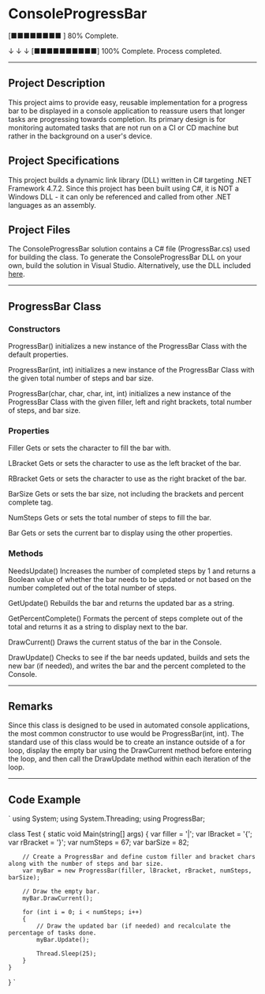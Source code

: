 # ConsoleProgressBar

[■■■■■■■■  ] 80% Complete.

&darr; &darr; &darr;
[■■■■■■■■■■] 100% Complete.
Process completed.

---


## Project Description

This project aims to provide easy, reusable implementation for a progress bar to be displayed in a console application to reassure users that longer tasks are progressing towards completion.
Its primary design is for monitoring automated tasks that are not run on a CI or CD machine but rather in the background on a user's device.


## Project Specifications

This project builds a dynamic link library (DLL) written in C# targeting .NET Framework 4.7.2.
Since this project has been built using C#, it is NOT a Windows DLL - it can only be referenced and called from other .NET languages as an assembly. 


## Project Files

The ConsoleProgressBar solution contains a C# file (ProgressBar.cs) used for building the class.
To generate the ConsoleProgressBar DLL on your own, build the solution in Visual Studio. Alternatively, use the DLL included [here](\ProgressBar\bin\Debug\ProgressBar.dll).

---


## ProgressBar Class

### Constructors

ProgressBar() initializes a new instance of the ProgressBar Class with the default properties.

ProgressBar(int, int) initializes a new instance of the ProgressBar Class with the given total number of steps and bar size.

ProgressBar(char, char, char, int, int) initializes a new instance of the ProgressBar Class with the given filler, left and right brackets, total number of steps, and  bar size.


### Properties

Filler Gets or sets the character to fill the bar with.

LBracket Gets or sets the character to use as the left bracket of the bar.

RBracket Gets or sets the character to use as the right bracket of the bar.

BarSize Gets or sets the bar size, not including the brackets and percent complete tag.

NumSteps Gets or sets the total number of steps to fill the bar.

Bar Gets or sets the current bar to display using the other properties.


### Methods

NeedsUpdate() Increases the number of completed steps by 1 and returns a Boolean value of whether the bar needs to be updated or not based on the number completed out of the total number of steps.

GetUpdate() Rebuilds the bar and returns the updated bar as a string.

GetPercentComplete() Formats the percent of steps complete out of the total and returns it as a string to display next to the bar.

DrawCurrent() Draws the current status of the bar in the Console.

DrawUpdate() Checks to see if the bar needs updated, builds and sets the new bar (if needed), and writes the bar and the percent completed to the Console.

---


## Remarks

Since this class is designed to be used in automated console applications, the most common constructor to use would be ProgressBar(int, int).
The standard use of this class would be to create an instance outside of a for loop, display the empty bar using the DrawCurrent method before entering the loop, and then call the DrawUpdate method within each iteration of the loop.

---


## Code Example

`
using System;
using System.Threading;
using ProgressBar;

class Test
{
    static void Main(string[] args)
    {
        var filler = '|';
        var lBracket = '{';
        var rBracket = '}';
        var numSteps = 67;
        var barSize = 82;

        // Create a ProgressBar and define custom filler and bracket chars along with the number of steps and bar size.
        var myBar = new ProgressBar(filler, lBracket, rBracket, numSteps, barSize);

        // Draw the empty bar.
        myBar.DrawCurrent();

        for (int i = 0; i < numSteps; i++)
        {
            // Draw the updated bar (if needed) and recalculate the percentage of tasks done.
            myBar.Update();

            Thread.Sleep(25);
        }
    }
}
`